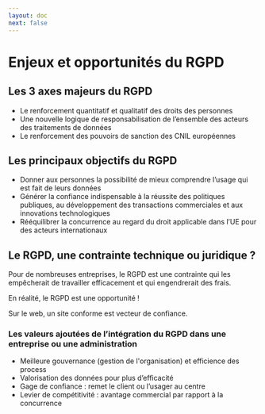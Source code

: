 ```yaml
---
layout: doc
next: false
---
```


# Enjeux et opportunités du RGPD

## Les 3 axes majeurs du RGPD

- Le renforcement quantitatif et qualitatif des droits des personnes
- Une nouvelle logique de responsabilisation de l’ensemble des acteurs des traitements de données
- Le renforcement des pouvoirs de sanction des CNIL européennes

## Les principaux objectifs du RGPD

- Donner aux personnes la possibilité de mieux comprendre l’usage qui est fait de leurs données 
- Générer la confiance indispensable à la réussite des politiques publiques, au développement des transactions commerciales et aux innovations technologiques
- Rééquilibrer la concurrence au regard du droit applicable dans l’UE pour des acteurs internationaux

## Le RGPD, une contrainte technique ou juridique ?

Pour de nombreuses entreprises, le RGPD est une contrainte qui les empêcherait de travailler efficacement et qui engendrerait des frais.

En réalité, le RGPD est une opportunité !

Sur le web, un site conforme est vecteur de confiance.

### Les valeurs ajoutées de l’intégration du RGPD dans une entreprise ou une administration

- Meilleure gouvernance (gestion de l'organisation) et efficience des process
- Valorisation des données pour plus d’efficacité
- Gage de confiance : remet le client ou l’usager au centre
- Levier de compétitivité : avantage commercial par rapport à la concurrence